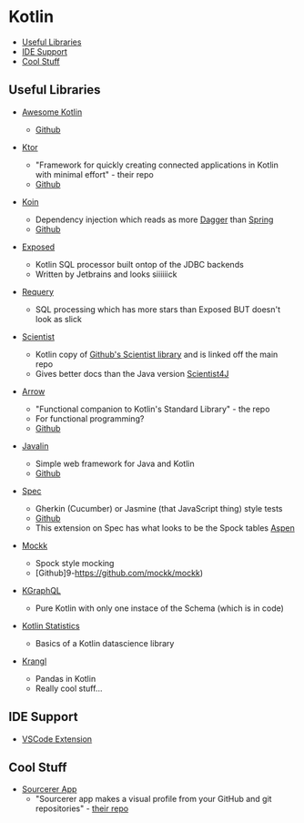# Kotlin

<!-- TOC depthFrom:2 -->

- [Useful Libraries](#useful-libraries)
- [IDE Support](#ide-support)
- [Cool Stuff](#cool-stuff)

<!-- /TOC -->

## Useful Libraries

- [Awesome Kotlin](https://kotlin.link/)
    - [Github](https://github.com/KotlinBy/awesome-kotlin)

- [Ktor](https://ktor.io/)
    - "Framework for quickly creating connected applications in Kotlin with minimal effort" - their repo
    - [Github](https://github.com/ktorio/ktor)
- [Koin](https://insert-koin.io/)
    - Dependency injection which reads as more [Dagger](https://google.github.io/dagger/) than [Spring](https://spring.io/)
    - [Github](https://github.com/InsertKoinIO/koin)
- [Exposed](https://github.com/jetbrains/Exposed)
    - Kotlin SQL processor built ontop of the JDBC backends
    - Written by Jetbrains and looks siiiiiick
- [Requery](https://github.com/requery/requery)
    - SQL processing which has more stars than Exposed BUT doesn't look as slick
- [Scientist](https://github.com/spoptchev/scientist)
    - Kotlin copy of [Github's Scientist library](https://github.com/github/scientist) and is linked off the main repo
    - Gives better docs than the Java version [Scientist4J](https://github.com/rawls238/Scientist4J)

- [Arrow](https://arrow-kt.io/)
    - "Functional companion to Kotlin's Standard Library" - the repo
    - For functional programming?
    - [Github](https://github.com/arrow-kt/arrow)
- [Javalin](https://javalin.io/)
    - Simple web framework for Java and Kotlin
    - [Github](https://github.com/tipsy/javalin)
- [Spec](https://spekframework.org)
    - Gherkin (Cucumber) or Jasmine (that JavaScript thing) style tests
    - [Github](https://github.com/spekframework/spek/)
    - This extension on Spec has what looks to be the Spock tables [Aspen](https://github.com/dam5s/aspen)
- [Mockk](https://mockk.io)
    - Spock style mocking
    - [Github]9-https://github.com/mockk/mockk)

- [KGraphQL](https://github.com/pgutkowski/KGraphQL)
    - Pure Kotlin with only one instace of the Schema (which is in code)
- [Kotlin Statistics](https://github.com/thomasnield/kotlin-statistics)
    - Basics of a Kotlin datascience library
- [Krangl](https://github.com/holgerbrandl/krangl)
    - Pandas in Kotlin
    - Really cool stuff...

## IDE Support

- [VSCode Extension](https://github.com/mathiasfrohlich/vscode-kotlin)

## Cool Stuff

- [Sourcerer App](https://sourcerer.io/start)
    - "Sourcerer app makes a visual profile from your GitHub and git repositories" - [their repo](https://github.com/sourcerer-io/sourcerer-app)
